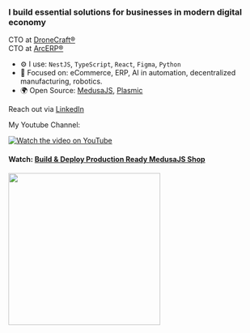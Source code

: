 ### I build essential solutions for businesses in modern digital economy

CTO at [DroneCraft®](https://dronecraft.pro) <br>
CTO at [ArcERP®](https://arcerp.co)

- ⚙️ I use: `NestJS`, `TypeScript`, `React`, `Figma`, `Python`
- 🚀 Focused on: eCommerce, ERP, AI in automation, decentralized manufacturing, robotics.
- 🌍 Open Source: [MedusaJS](https://medusajs.com/), [Plasmic](https://www.plasmic.app/)

Reach out via [LinkedIn](https://www.linkedin.com/in/pavlotsyhanok/)

My Youtube Channel:

[![Watch the video on YouTube](https://img.youtube.com/vi/XjMWSwoAOQc/0.jpg)](https://youtu.be/XjMWSwoAOQc?si=cKep4r2W2LaYf6I5)

#### Watch: [Build & Deploy Production Ready MedusaJS Shop](https://youtu.be/XjMWSwoAOQc?si=cKep4r2W2LaYf6I5)

<img src="https://www.xyte.ch/wp-content/uploads/2020/01/X230-Combined.svg" width="300px">
